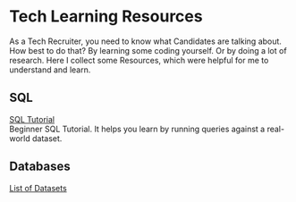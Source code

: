 # Tech Learning Resources

As a Tech Recruiter, you need to know what Candidates are talking about. How best to do that? By learning some coding yourself. Or by doing a lot of research. Here I collect some Resources, which were helpful for me to understand and learn.

## SQL  

[SQL Tutorial](https://selectstarsql.com/)  
Beginner SQL Tutorial. It helps you learn by running queries against a real-world dataset.

## Databases 

[List of Datasets](https://towardsdatascience.com/cool-data-sets-ive-found-adc17c5e55e1)  

